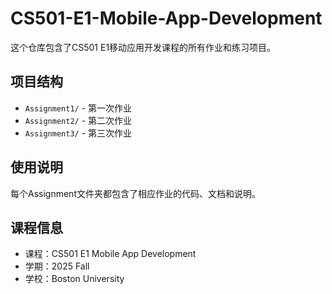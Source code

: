 # CS501-E1-Mobile-App-Development

这个仓库包含了CS501 E1移动应用开发课程的所有作业和练习项目。

## 项目结构

- `Assignment1/` - 第一次作业
- `Assignment2/` - 第二次作业  
- `Assignment3/` - 第三次作业

## 使用说明

每个Assignment文件夹都包含了相应作业的代码、文档和说明。

## 课程信息

- 课程：CS501 E1 Mobile App Development
- 学期：2025 Fall
- 学校：Boston University
